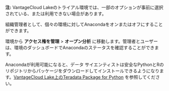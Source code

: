 **注:** VantageCloud Lakeのトライアル環境では、一部のオプションが事前に選択されている、または利用できない場合があります。

組織管理者として、個々の環境に対してAnacondaをオンまたはオフにすることができます。

環境から **アクセス権を管理** > **オープン分析** に移動します。管理者とユーザーは、環境のダッシュボードでAnacondaのステータスを確認することができます。

Anacondaが利用可能になると、データ サイエンティストは安全なPythonとRのリポジトリからパッケージをダウンロードしてインストールできるようになります。[VantageCloud Lake上のTeradata Package for Python](https://docs.teradata.com/access/sources/dita/topic?dita:topicPath=yoo1705519617505.dita&utm_source=console&utm_medium=iph) を参照してください。


